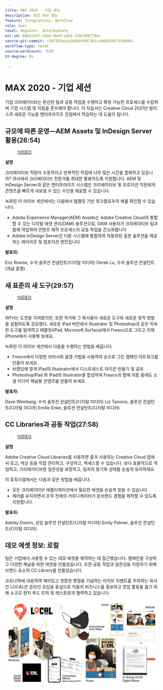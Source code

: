```yaml
---
title: MAX 2020 - 기업 세션
description: 데모 에셋 정보
feature: Integrations, Workflow
role: User
level: Beginner, Intermediate
exl-id: 68b2cb27-22b4-4be0-a4b1-210c208778ec
source-git-commit: c54f203aa1e3dddbfd973b1cc668b56b7f54d9b1
workflow-type: tm+mt
source-wordcount: '510'
ht-degree: 0%

---
```


# MAX 2020 - 기업 세션

기업 크리에이티브는 분산된 팀과 공동 작업을 수행하고 확장 가능한 프로세스를 수립하며 기업 시스템 및 지침을 준수해야 합니다. 이 자습서는 Creative Cloud 2021년 릴리스의 새로운 기능을 엔터프라이즈 관점에서 학습하는 데 도움이 됩니다.

## 규모에 따른 운영—AEM Assets 및 InDesign Server 활용(26:54)

>[!VIDEO](https://video.tv.adobe.com/v/327112?hidetitle=true)

**설명**

크리에이티브 직원이 수동적이고 반복적인 작업에 너무 많은 시간을 할애하고 있습니까? 귀사에서 크리에이티브 전문가를 최대한 활용하도록 지원합니다. AEM 및 InDesign Server과 같은 엔터프라이즈 시스템은 크리에이티브 및 프로덕션 직원에게 콘텐츠를 빠르게 내보낼 수 있는 수단을 제공할 수 있습니다.

녹화된 이 라이브 세션에서는 다음에서 템플릿 기반 워크플로우의 예를 확인할 수 있습니다.
* Adobe Experience Manager(AEM) Assets는 Adobe Creative Cloud과 통합할 수 있는 디지털 에셋 관리(DAM) 솔루션으로, DAM 사용자가 크리에이티브 팀과 함께 작업하여 콘텐츠 제작 프로세스의 공동 작업을 간소화합니다
* Adobe InDesign Server은 다른 시스템에 통합하여 자동화된 출판 솔루션을 제공하는 레이아웃 및 컴포지션 엔진입니다

**발표자:**

Eric Rowse, 수석 솔루션 컨설턴트(디지털 미디어)
Derek Lu, 수석 솔루션 컨설턴트(개념 증명)

## 새 표준의 새 도구(29:57)

>[!VIDEO](https://video.tv.adobe.com/v/328232?hidetitle=true)

**설명**

WFH는 도전을 가져왔지만, 또한 작가와 그 회사들이 새로운 도구와 새로운 창작 방법을 실험하도록 강요했다. 새로운 iPad 버전에서 Illustrator 및 Photoshop과 같은 익숙한 도구를 탐색하고 태블릿(iPad, Microsoft Surface)에서 Fresco으로 그리고 이제 iPhone에서 사용해 보세요.

녹화된 이 라이브 세션에서 다음을 수행하는 방법을 배웁니다.
* Fresco에서 다양한 브러시와 음영 기법을 사용하여 손으로 그린 캠페인 아트워크를 만들어 보세요
* 브랜딩에 맞게 iPad의 Illustrator에서 디스트레스트 아이콘 만들기 및 공유
* PhotoshopiPad 와 iPad의 Illustrator을 합성하여 Fresco과 함께 이동 중에도 소셜 미디어 채널용 콘텐츠를 만들어 보세요

**발표자:**

Dave Weinberg, 수석 솔루션 컨설턴트(디지털 미디어)
Liz Tanonis, 솔루션 컨설턴트(디지털 미디어)
Emilie Enke, 솔루션 컨설턴트(디지털 미디어)

## CC Libraries과 공동 작업(27:58)

>[!VIDEO](https://video.tv.adobe.com/v/328199?hidetitle=true)

**설명**

Adobe Creative Cloud Libraries를 사용하면 즐겨 사용하는 Creative Cloud 앱에서 로고, 색상 등을 직접 관리하고, 구성하고, 액세스할 수 있습니다. 보다 효율적으로 작업하고, 크리에이티브한 일관성을 보장하고, 팀과의 동기화 상태를 손쉽게 유지하세요.

이 튜토리얼에서는 다음과 같은 방법을 배웁니다.
* 모든 크리에이티브 애플리케이션에서 필요한 에셋을 손쉽게 찾을 수 있습니다
* 제어를 유지하면서 조직 전체의 커뮤니케이터가 온브랜드 경험을 제작할 수 있도록 지원합니다.

**발표자:**

Ashley Dvorin, 선임 솔루션 컨설턴트(디지털 미디어)
Emily Palmer, 솔루션 컨설턴트(디지털 미디어)

## 데모 에셋 정보: 로컬

팀은 기업에서 사용할 수 있는 데모 에셋을 제작하는 데 접근했습니다. 캠페인을 구상하고 다양한 채널을 위한 에셋을 만들었습니다. 또한 공동 작업과 일관성을 지원하기 위해 브랜드 요소의 CC Library를 만들었습니다.

코로나19에 대응하여 재미있고 엉뚱한 명절을 기념하는 라이브 이벤트를 주최하는 회사인 LOCAL은 온라인 모임을 중심으로 이들의 비즈니스를 홍보하고 영업 활동을 돕기 위해 소규모 현지 푸드 트럭 및 레스토랑과 협력하고 있습니다.

![로컬 데모 에셋](../assets/demo_local_assets-WIP-v1.jpg)
